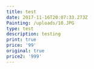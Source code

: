 ```yaml
---
title: test
date: 2017-11-16T20:07:33.273Z
Painting: /uploads/10.JPG
type: test
description: testing
print: true
price: '99'
original: true
price2: '999'
---
```


